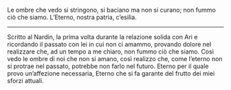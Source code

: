 Le ombre che vedo si stringono, si baciano ma non si curano; non fummo ciò che siamo. L’Eterno, nostra patria, c’esilia.

---
Scritto al Nardin, la prima volta durante la relazione solida con Ari e ricordando il passato con lei in cui non ci amammo, provando dolore nel realizzare che, ad un tempo a me chiaro, non fummo ciò che siamo. Così vedo le ombre di noi che non si amano, così realizzo che, come l’eterno non si protrae nel passato, potrebbe non farlo nel futuro. Eterno per il quale provo un’affezione necessaria, Eterno che si fa garante del frutto dei miei sforzi attuali.